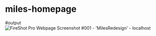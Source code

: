 # miles-homepage
#output
![FireShot Pro Webpage Screenshot #001 - 'MilesRedesign' - localhost](https://user-images.githubusercontent.com/49445806/210544939-f2b399a6-fafb-4a88-8dc4-9595998e5d20.png)
